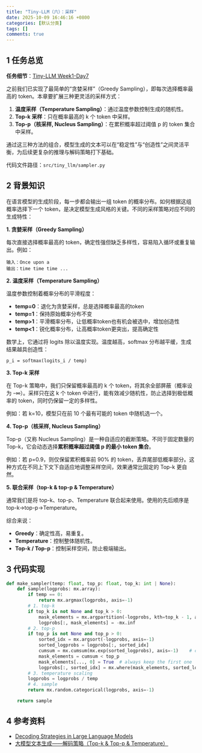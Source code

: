 ```yaml
---
title: "Tiny-LLM（六）：采样"
date: 2025-10-09 16:46:16 +0800
categories: [默认分类]
tags: []
comments: true
---
```


## **1 任务总览**

**任务细节**：[Tiny-LLM Week1-Day7](https://skyzh.github.io/tiny-llm/week1-07-sampling-prepare.html)

之前我们已实现了最简单的“贪婪采样”（Greedy Sampling），即每次选择概率最高的 token。本章要扩展三种更灵活的采样方式：

1. **温度采样（Temperature Sampling）**：通过温度参数控制生成的随机性。
2. **Top-k 采样**：只在概率最高的 k 个 token 中采样。
3. **Top-p（核采样, Nucleus Sampling）**：在累积概率超过阈值 p 的 token 集合中采样。

通过这三种方法的组合，模型生成的文本可以在“稳定性”与“创造性”之间灵活平衡，为后续更复杂的推理与解码策略打下基础。

代码文件路径：`src/tiny_llm/sampler.py`



## **2 背景知识**

在语言模型的生成阶段，每一步都会输出一组 token 的概率分布。如何根据这组概率选择下一个 token，是决定模型生成风格的关键。不同的采样策略对应不同的生成特性：

**1. 贪婪采样（Greedy Sampling）**

每次直接选择概率最高的 token，确定性强但缺乏多样性，容易陷入循环或重复输出。例如：

```
输入：Once upon a
输出：time time time ...
```

**2. 温度采样（Temperature Sampling）**

温度参数控制着概率分布的平滑程度：

- **temp=0**：退化为贪婪采样，总是选择概率最高的token
- **temp=1**：保持原始概率分布不变
- **temp>1**：平滑概率分布，让低概率token也有机会被选中，增加创造性
- **temp<1**：锐化概率分布，让高概率token更突出，提高确定性

数学上，它通过将 logits 除以温度实现。温度越高，softmax 分布越平缓，生成结果越具创造性：

```
p_i = softmax(logits_i / temp)
```

**3. Top-k 采样**

在 Top-k 策略中，我们只保留概率最高的 k 个 token，将其余全部屏蔽（概率设为 -∞）。采样只在这 k 个 token 中进行，能有效减少随机性，防止选择到极低概率的 token，同时仍保留一定的多样性。

例如：若 k=10，模型只在前 10 个最有可能的 token 中随机选一个。

**4. Top-p（核采样, Nucleus Sampling）**

Top-p（又称 Nucleus Sampling）是一种自适应的截断策略。不同于固定数量的 Top-k，它会动态选择**累积概率超过阈值 p 的最小 token 集合**。

例如：若 p=0.9，则仅保留累积概率前 90% 的 token，丢弃尾部低概率部分。这种方式在不同上下文下自适应地调整采样空间，效果通常比固定的 Top-k 更自然。

**5. 联合采样（top-k & top-p & Temperature）**

通常我们是将 top-k、top-p、Temperature 联合起来使用。使用的先后顺序是 top-k->top-p->Temperature。

综合来说：

- **Greedy**：确定性高，易重复。
- **Temperature**：控制整体随机性。
- **Top-k / Top-p**：控制采样空间，防止极端输出。



## **3 代码实现**

```python
def make_sampler(temp: float, top_p: float, top_k: int | None):
    def sample(logprobs: mx.array):
        if temp == 0:
            return mx.argmax(logprobs, axis=-1)
        # 1. top-k
        if top_k is not None and top_k > 0:
            mask_elements = mx.argpartition(-logprobs, kth=top_k - 1, axis=-1)[:, top_k:]
            logprobs[:, mask_elements] = -mx.inf
        # 2. top-p
        if top_p is not None and top_p > 0:
            sorted_idx = mx.argsort(-logprobs, axis=-1)
            sorted_logprobs = logprobs[:, sorted_idx]
            cumsum = mx.cumsum(mx.exp(sorted_logprobs), axis=-1)    # cumulative probs
            mask_elements = cumsum < top_p
            mask_elements[..., 0] = True  # always keep the first one
            logprobs[:, sorted_idx] = mx.where(mask_elements, sorted_logprobs, -mx.inf)
        # 3. temperature scaling
        logprobs = logprobs / temp
        # 4. sample
        return mx.random.categorical(logprobs, axis=-1)

    return sample
```



## **4 参考资料**

- [Decoding Strategies in Large Language Models](https://mlabonne.github.io/blog/posts/2023-06-07-Decoding_strategies.html)
- [大模型文本生成——解码策略（Top-k & Top-p & Temperature）](https://www.zhihu.com/tardis/zm/art/647813179?source_id=1003)
